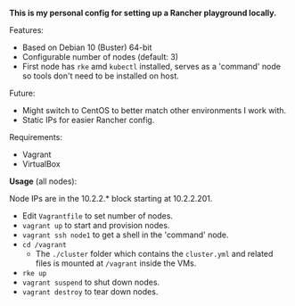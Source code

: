 **This is my personal config for setting up a Rancher playground locally.**

Features:

- Based on Debian 10 (Buster) 64-bit
- Configurable number of nodes (default: 3)
- First node has `rke` amd `kubectl` installed, serves as a 'command' node so tools don't need to be installed on host.

Future:

- Might switch to CentOS to better match other environments I work with.
- Static IPs for easier Rancher config.

Requirements:

- Vagrant
- VirtualBox

**Usage** (all nodes):

Node IPs are in the 10.2.2.* block starting at 10.2.2.201.

- Edit `Vagrantfile` to set number of nodes.
- `vagrant up` to start and provision nodes.
- `vagrant ssh node1` to get a shell in the 'command' node.
- `cd /vagrant`
  - The `./cluster` folder which contains the `cluster.yml` and related files is mounted at `/vagrant` inside the VMs.
- `rke up`
- `vagrant suspend` to shut down nodes.
- `vagrant destroy` to tear down nodes.
